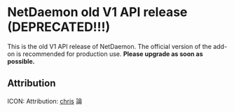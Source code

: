 # NetDaemon old V1 API release (DEPRECATED!!!)

This is the old V1 API release of NetDaemon. The official version of the add-on is recommended for production use. **Please upgrade as soon as possible.**

## Attribution

ICON: Attribution: [chris]([chris](https://commons.wikimedia.org/wiki/User:Chrkl)) 論